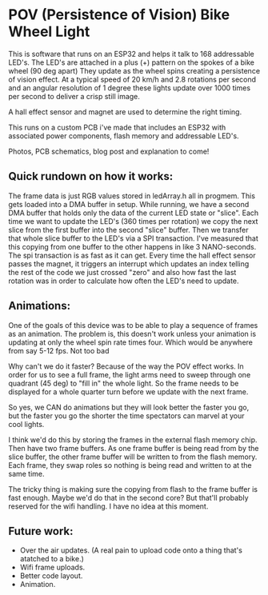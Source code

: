 # POV (Persistence of Vision) Bike Wheel Light 

This is software that runs on an ESP32 and helps it talk to 168 addressable LED's.
The LED's are attached in a plus (+) pattern on the spokes of a bike wheel (90 deg apart)
They update as the wheel spins creating a persistence of vision effect.
At a typical speed of 20 km/h and 2.8 rotations per second and an angular resolution of 1 degree
these lights  update over 1000 times per second to deliver a crisp still image.

A hall effect sensor and magnet are used to determine the right timing.

This runs on a custom PCB i've made that includes an ESP32 with associated power components, flash memory and addressable LED's.

Photos, PCB schematics, blog post and explanation to come!


## Quick rundown on how it works:

The frame data is just RGB values stored in ledArray.h all in progmem. 
This gets loaded into a DMA buffer in setup. 
While running, we have a second DMA buffer that holds only the data of the current LED state or "slice".
Each time we want to update the LED's (360 times per rotation) we copy the next slice from the first buffer into
the second "slice" buffer. Then we transfer that whole slice buffer to the LED's via a SPI transaction.
I've measured that this copying from one buffer to the other happens in like 3 NANO-seconds. 
The spi transaction is as fast as it can get. 
Every time the hall effect sensor passes the magnet, it triggers an interrupt which updates an index telling the rest of the code
we just crossed "zero" and also how fast the last rotation was in order to calculate how often the LED's need to update.

## Animations:
One of the goals of this device was to be able to play a sequence of frames as an animation. The problem is, this doesn't work unless your animation is updating at only the wheel spin rate times four. Which would be anywhere from say 5-12 fps. Not too bad

Why can't we do it faster? Because of the way the POV effect works. In order for us to see a full frame, the light arms need to sweep through one quadrant (45 deg) to "fill in" the whole light. So the frame needs to be displayed for a whole quarter turn before we update with the next frame. 

So yes, we CAN do animations but they will look better the faster you go, but the faster you go the shorter the time spectators can marvel at your cool lights.

I think we'd do this by storing the frames in the external flash memory chip. Then have two frame buffers. As one frame buffer is being read from by the slice buffer, the other frame buffer will be written to from the flash memory. Each frame, they swap roles so nothing is being read and written to at the same time.

The tricky thing is making sure the copying from flash to the frame buffer is fast enough. Maybe we'd do that in the second core? But that'll probably reserved for the wifi handling. I have no idea at this moment.


## Future work:
- Over the air updates. (A real pain to upload code onto a thing that's atatched to a bike.)
- Wifi frame uploads. 
- Better code layout.
- Animation.
